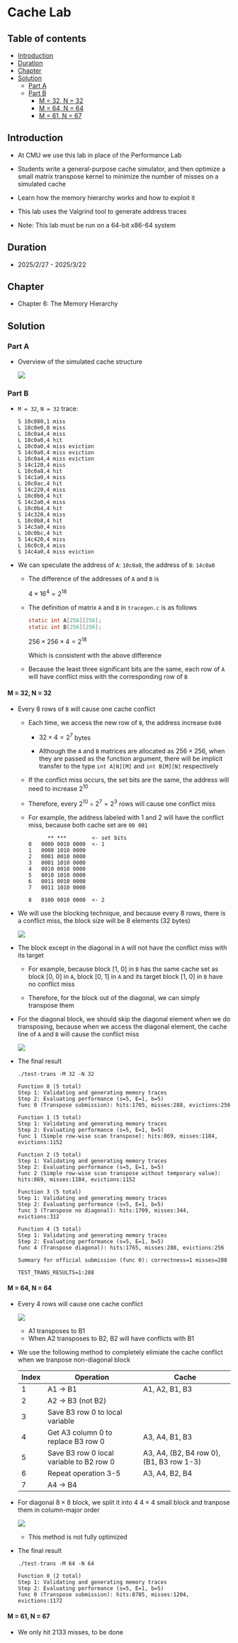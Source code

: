 # Cache Lab
## Table of contents
- [Introduction](#introduction)
- [Duration](#duration)
- [Chapter](#chapter)
- [Solution](#solution)
    - [Part A](#part-a)
    - [Part B](#part-b)
        - [M = 32, N = 32](#m--32-n--32)
        - [M = 64, N = 64](#m--64-n--64)
        - [M = 61, N = 67](#m--61-n--67)

## Introduction
- At CMU we use this lab in place of the Performance Lab
- Students write a general-purpose cache simulator, and then optimize a small matrix transpose kernel to minimize the number of misses on a simulated cache
- Learn how the memory hierarchy works and how to exploit it

- This lab uses the Valgrind tool to generate address traces

- Note: This lab must be run on a 64-bit x86-64 system

## Duration
- 2025/2/27 - 2025/3/22

## Chapter
- Chapter 6: The Memory Hierarchy

## Solution

### Part A
- Overview of the simulated cache structure

    ![](./images/part_a.png)

### Part B
- `M = 32`, `N = 32` trace:

    ```
    S 10c080,1 miss 
    L 18c0e0,8 miss 
    L 18c0a4,4 miss 
    L 18c0a0,4 hit 
    L 10c0a0,4 miss eviction 
    S 14c0a0,4 miss eviction 
    L 10c0a4,4 miss eviction 
    S 14c120,4 miss 
    L 10c0a8,4 hit 
    S 14c1a0,4 miss 
    L 10c0ac,4 hit 
    S 14c220,4 miss 
    L 10c0b0,4 hit 
    S 14c2a0,4 miss 
    L 10c0b4,4 hit 
    S 14c320,4 miss 
    L 10c0b8,4 hit 
    S 14c3a0,4 miss 
    L 10c0bc,4 hit 
    S 14c420,4 miss 
    L 10c0c0,4 miss 
    S 14c4a0,4 miss eviction 
    ```

- We can speculate the address of `A`: `10c0a0`, the address of `B`: `14c0a0`
    - The difference of the addresses of `A` and `B` is

        $4 \times 16^4 = 2^{18}$

    - The definition of matrix `A` and `B` in `tracegen.c` is as follows

        ```c
        static int A[256][256];
        static int B[256][256];
        ```

        $256 \times 256 \times 4 = 2^{18}$
    
        Which is consistent with the above difference
    
    - Because the least three significant bits are the same, each row of `A` will have conflict miss with the corresponding row of `B`

#### M = 32, N = 32
- Every 8 rows of `B` will cause one cache conflict
    - Each time, we access the new row of `B`, the address increase `0x80`
        - $32 \times 4 = 2^7$ bytes

        - Although the `A` and `B` matrices are allocated as $256 \times 256$, when they are passed as the function argument, there will be implicit transfer to the type `int A[N][M]` and `int B[M][N]` respectively
    
    - If the conflict miss occurs, the set bits are the same, the address will need to increase $2^{10}$

    - Therefore, every $2^{10} \div 2^{7} = 2^3$ rows will cause one conflict miss

    - For example, the address labeled with 1 and 2 will have the conflict miss, because both cache set are `00 001` 

        ```
              ** ***        <- set bits
        0   0000 0010 0000  <- 1
        1   0000 1010 0000
        2   0001 0010 0000
        3   0001 1010 0000
        4   0010 0010 0000
        5   0010 1010 0000
        6   0011 0010 0000
        7   0011 1010 0000

        8   0100 0010 0000  <- 2
        ```
    
- We will use the blocking technique, and because every 8 rows, there is a conflict miss, the block size will be 8 elements (32 bytes)  

    ![](./images/32_32_block.png)

- The block except in the diagonal in `A` will not have the conflict miss with its target
    - For example, because block [1, 0] in `B` has the same cache set as block [0, 0] in `A`, block [0, 1] in `A` and its target block [1, 0] in `B` have no conflict miss

    - Therefore, for the block out of the diagonal, we can simply transpose them

- For the diagonal block, we should skip the diagonal element when we do transposing, because when we access the diagonal element, the cache line of `A` and `B` will cause the conflict miss

    ![](./images/32_32_diagonal_block.png)

- The final result 

    ```
    ./test-trans -M 32 -N 32

    Function 0 (5 total)
    Step 1: Validating and generating memory traces
    Step 2: Evaluating performance (s=5, E=1, b=5)
    func 0 (Transpose submission): hits:1765, misses:288, evictions:256

    Function 1 (5 total)
    Step 1: Validating and generating memory traces
    Step 2: Evaluating performance (s=5, E=1, b=5)
    func 1 (Simple row-wise scan transpose): hits:869, misses:1184, evictions:1152

    Function 2 (5 total)
    Step 1: Validating and generating memory traces
    Step 2: Evaluating performance (s=5, E=1, b=5)
    func 2 (Simple row-wise scan transpose without temporary value): hits:869, misses:1184, evictions:1152

    Function 3 (5 total)
    Step 1: Validating and generating memory traces
    Step 2: Evaluating performance (s=5, E=1, b=5)
    func 3 (Transpose no diagonal): hits:1709, misses:344, evictions:312

    Function 4 (5 total)
    Step 1: Validating and generating memory traces
    Step 2: Evaluating performance (s=5, E=1, b=5)
    func 4 (Transpose diagonal): hits:1765, misses:288, evictions:256

    Summary for official submission (func 0): correctness=1 misses=288

    TEST_TRANS_RESULTS=1:288

    ```

#### M = 64, N = 64
- Every 4 rows will cause one cache conflict

    ![](./images/64.png)
    - A1 transposes to B1
    - When A2 transposes to B2, B2 will have conflicts with B1

- We use the following method to completely elimiate the cache conflict when we tranpose non-diagonal block

    Index|Operation | Cache
    -|-|-
    1|A1 -> B1 | A1, A2, B1, B3
    2|A2 -> B3 (not B2)|
    3|Save B3 row 0 to local variable
    4|Get A3 column 0 to replace B3 row 0|A3, A4, B1, B3
    5|Save B3 row 0 local variable to B2 row 0|A3, A4, (B2, B4 row 0), (B1, B3 row 1-3) 
    6|Repeat operation 3-5|A3, A4, B2, B4
    7|A4 -> B4

- For diagonal $8 \times 8$ block, we split it into 4 $4 \times 4$ small block and tranpose them in column-major order

    ![](./images/64_diagonal.png)
    - This method is not fully optimized 

- The final result

    ```
    ./test-trans -M 64 -N 64

    Function 0 (2 total)
    Step 1: Validating and generating memory traces
    Step 2: Evaluating performance (s=5, E=1, b=5)
    func 0 (Transpose submission): hits:8785, misses:1204, evictions:1172
    ```

#### M = 61, N = 67
- We only hit 2133 misses, to be done